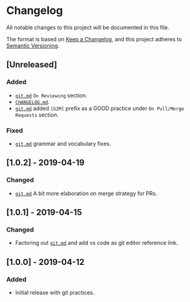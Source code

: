 # Changelog
All notable changes to this project will be documented in this file.

The format is based on [Keep a Changelog](https://keepachangelog.com/en/1.0.0/),
and this project adheres to [Semantic Versioning](https://semver.org/spec/v2.0.0.html).

## [Unreleased]
### Added
- [`git.md`](git.md) `On Reviewing` section.
- [`CHANGELOG.md`](CHANGELOG.md).
- [`git.md`](git.md) added `[G2M]` prefix as a GOOD practice under `On Pull/Merge Requests` section.

### Fixed
- [`git.md`](git.md) grammar and vocabulary fixes.

## [1.0.2] - 2019-04-19
### Changed
- [`git.md`](git.md) A bit more elaboration on merge strategy for PRs.

## [1.0.1] - 2019-04-15
### Changed
- Factoring out [`git.md`](git.md) and add vs code as git editor reference link.

## [1.0.0] - 2019-04-12
### Added
- Initial release with git practices.
